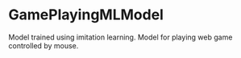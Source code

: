 # GamePlayingMLModel
 Model trained using imitation learning. Model for playing web game controlled by mouse.
